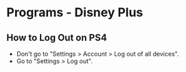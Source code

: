 # Programs - Disney Plus

## How to Log Out on PS4

- Don't go to "Settings > Account > Log out of all devices".
- Go to "Settings > Log out".
